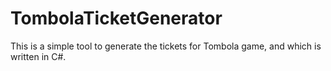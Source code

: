 # TombolaTicketGenerator
This is a simple tool to generate the tickets for Tombola game, and which is written in C#.
